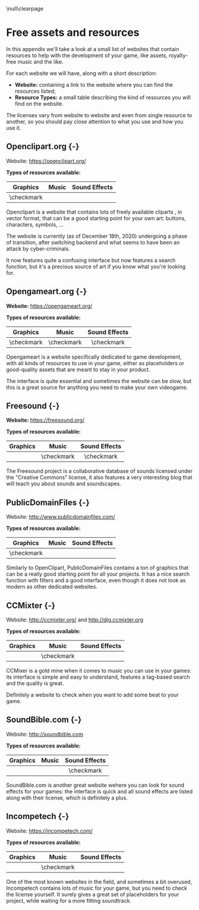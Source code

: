 \null\clearpage

Free assets and resources
=========================

In this appendix we'll take a look at a small list of websites that contain resources to help with the development of your game, like assets, royalty-free music and the like.

For each website we will have, along with a short description:

- **Website:** containing a link to the website where you can find the resources listed;
- **Resource Types:** a small table describing the kind of resources you will find on the website.

The licenses vary from website to website and even from single resource to another, so you should pay close attention to what you use and how you use it.

Openclipart.org {-}
-------------------

Website: <https://openclipart.org/>

**Types of resources available:**

| Graphics   | Music | Sound Effects |
| :------:   | :---: | :-----------: |
| \checkmark |       |               |

Openclipart is a website that contains lots of freely available cliparts , in vector format, that can be a good starting point for your own art: buttons, characters, symbols, ...

The website is currently (as of December 18th, 2020) undergoing a phase of transition, after switching backend and what seems to have been an attack by cyber-criminals.

It now features quite a confusing interface but now features a search function, but it's a precious source of art if you know what you're looking for.

Opengameart.org {-}
------------------

**Website:** <https://opengameart.org/>

**Types of resources available:**

| Graphics   | Music      | Sound Effects |
| :------:   | :--------: | :-----------: |
| \checkmark | \checkmark | \checkmark    |

Opengameart is a website specifically dedicated to game development, with all kinds of resources to use in your game, either as placeholders or good-quality assets that are meant to stay in your product.

The interface is quite essential and sometimes the website can be slow, but this is a great source for anything you need to make your own videogame.

Freesound {-}
-------------

**Website:** <https://freesound.org/>

**Types of resources available:**

| Graphics   | Music      | Sound Effects |
| :------:   | :--------: | :-----------: |
|            | \checkmark | \checkmark    |

The Freesound project is a collaborative database of sounds licensed under the "Creative Commons" license, it also features a very interesting blog that will teach you about sounds and soundscapes.

PublicDomainFiles {-}
---------------------

Website: <http://www.publicdomainfiles.com/>

**Types of resources available:**

| Graphics   | Music | Sound Effects |
| :------:   | :---: | :-----------: |
| \checkmark |       |               |

Similarly to OpenClipart, PublicDomainFiles contains a ton of graphics that can be a really good starting point for all your projects. It has a nice search function with filters and a good interface, even though it does not look as modern as other dedicated websites.

CCMixter {-}
-----------

Website: <http://ccmixter.org/> and <http://dig.ccmixter.org>

**Types of resources available:**

| Graphics   | Music      | Sound Effects |
| :------:   | :--------: | :-----------: |
|            | \checkmark |               |


CCMixer is a gold mine when it comes to music you can use in your games: its interface is simple and easy to understand, features a tag-based search and the quality is great.

Definitely a website to check when you want to add some beat to your game.

SoundBible.com {-}
-----------------

Website: <http://soundbible.com>

**Types of resources available:**

| Graphics   | Music      | Sound Effects |
| :------:   | :--------: | :-----------: |
|            |            | \checkmark    |

SoundBible.com is another great website wehere you can look for sound effects for your games: the interface is quick and all sound effects are listed along with their license, which is definitely a plus.

Incompetech {-}
---------------

Website: <https://incompetech.com/>

**Types of resources available:**

| Graphics   | Music      | Sound Effects |
| :------:   | :--------: | :-----------: |
|            | \checkmark |               |

One of the most known websites in the field, and sometimes a bit overused, Incompetech contains lots of music for your game, but you need to check the license yourself. It surely gives a great set of placeholders for your project, while waiting for a more fitting soundtrack.
